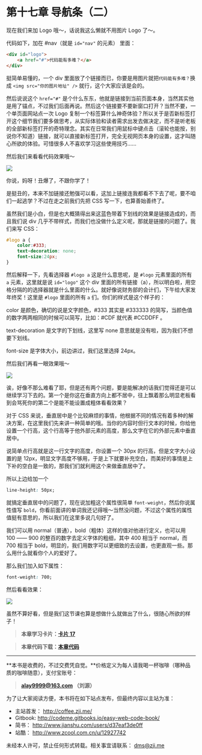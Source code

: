 第十七章 导航条（二）
===

现在我们来加 Logo 哦～，话说我这么懒就不用图片 Logo 了～。

代码如下，加在 #nav（就是 `id="nav"` 的元素） 里面：

```html
<div id="logo">
	<a href="#">代码能有多难？</a>
</div>
```

挺简单易懂的，一个 div 里面放了个链接而已，你要是用图片就把`代码能有多难？`换成 `<img src="你的图片地址" />` 就行，这个大家应该是会的。

然后说说这个 `href="#"` 是个什么东东，他就是链接到当前页面本身，当然其实他是用了锚点，不过我们后面再说。然后这个链接要不要新窗口打开？当然不要，一个单页面网站点一次 Logo 复制一个标签算什么神奇体验？所以关于是否新标签打开这个细节我们要多做思考，从实际体验和读者需求出发去做决定，而不是听老板的全部新标签打开的奇特理念。其实在日常我们用鼠标中键点击（滚轮也能按，别说你不知道）链接，就可以直接新标签打开，完全无视网页本身的设置，这才叫随心所欲的体验。可惜很多人不喜欢学习这些使用技巧……

然后我们来看看代码效果哦～

![](http://coffee.zji.me/imgs/17-1.png)

你说，妈呀！丑爆了，不跟你学了！

是挺丑的，本来不加链接还勉强可以看，这加上链接连我都看不下去了呢，要不咱们一起逃学？不过在走之前我们先把 CSS 写一下，也算善始善终了。

虽然我们是小白，但是也大概猜得出来这蓝色带着下划线的效果是链接造成的，而且我们说 div 几乎不带样式，而我们也没做什么定义呢，那就是链接的问题了。我们来写 CSS：

```css
#logo a {
	color:#333;
	text-decoration: none;
	font-size:24px;
}
```

然后解释一下，先看选择器 `#logo a` 这是什么意思呢，是 `#logo` 元素里面的所有 `a` 元素，这里就是说 `id="logo"` 这个 div 里面的所有链接（a），所以明白啦，用空格分隔的的选择器就是什么里面的什么。就好像说财务部的会计们，下午给大家发年终奖！这里是 `#logo` 里面的所有 `a` 们。你们的样式是这个样子的：

color 是颜色，确切的说是文字颜色，#333 其实是 #333333 的简写，当颜色值的数字两两相同的时候可以简写，比如：#CDF 就代表 #CCDDFF 。

text-decoration 是文字的下划线，这里写 none 意思就是没有啦，因为我们不想要下划线。

font-size 是字体大小，前边讲过，我们这里选择 24px。

然后我们再看一眼效果哦～

![](http://coffee.zji.me/imgs/17-2.png)

诶，好像不那么难看了耶，但是还有两个问题，要是能解决的话我们觉得还是可以继续学习下去的。第一个是你这在垂直方向上都不居中，往上飘着那么明显老板看到会骂死你的第二个是能不能设置成粗体看看效果？

对于 CSS 来说，垂直居中是个比较麻烦的事情，他根据不同的情况有着多种的解决方案，在这里我们先来讲一种简单的哦。当你的内容时但行文本的时候，你给他设置一个行高，这个行高等于他外部元素的高度，那么文字在它的外部元素中垂直居中。

说简单点行高就是这一行文字的高度，你设置一个 30px 的行高，但是文字大小设置的是 12px，明显文字高度不够用，于是上下就要补充空白，而美好的事情是上下补的空白是一致的，那我们们就利用这个来做垂直居中了。

所以上边给加一个

```css
line-height: 50px;
```

就搞定垂直居中的问题了，现在说加粗这个属性很简单 `font-weight`，然后你说属性值写 `bold`，你看前面讲的单词我还记得哦～当然没问题，不过这个属性的属性值挺有意思的，所以我们在这里多说几句好了。

我们可以用 normal（普通），bold（粗体）这样的值对他进行定义，也可以用 100 —— 900 的整百的数字去定义字体的粗细，其中 400 相当于 normal，而 700 相当于 bold，明显的，我们用数字可以更细致的去设置，也更直观一些。那么用什么就看你个人的爱好了。

那么我们加入如下属性：

```css
font-weight: 700;
```

然后看看效果：

![](http://coffee.zji.me/imgs/17-3.png)

虽然不算好看，但是我们这节课也算是想做什么就做出了什么，很随心所欲的样子！

> **本章学习卡片：[卡片 17](http://coffee.zji.me/card.html?name=chapter17)**

> **本章代码下载：[本章代码](http://coffee.zji.me/show-code/17.zip)**

---

**本书是收费的，不过交费凭自觉。**价格定义为每人请我喝一杯咖啡（哪种品质的咖啡随意），支付宝账号：

> **alay9999@163.com  （刘源）**

为了让大家阅读方便，本书将在如下站点发布，但最终内容以主站为准：

* 主站首发： http://coffee.zji.me/
* Gitbook: http://codeme.gitbooks.io/easy-web-code-book/
* 简书： http://www.jianshu.com/users/d37eaf3de0ff
* 站酷： http://www.zcool.com.cn/u/12927742

未经本人许可，禁止任何形式转载。相关事宜请联系： dms@zji.me